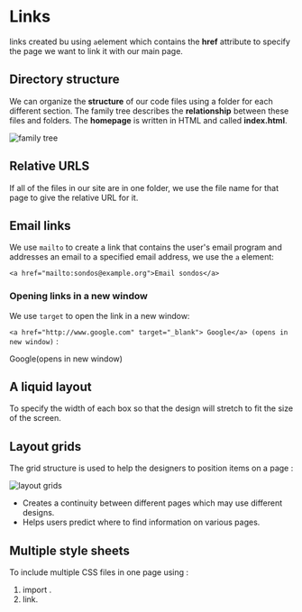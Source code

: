# Links
links created bu using `a`element which contains the **href** attribute to specify the page we want to link it with our main page.

## Directory structure
We can organize the **structure** of our code files using a folder for each different section. The family tree describes the **relationship** between these files and folders. 
The **homepage** is written in HTML and called **index.html**.

![family tree](https://stuyhsdesign.files.wordpress.com/2015/09/directory-structure1.png?w=656)

## Relative URLS
If all of the files in our site are in one folder, we use the file name for that page to give the relative URL for it.

## Email links

We use `mailto` to create a link that contains the user's email program and addresses an email to a specified email address, we use the `a`
element:

`<a href="mailto:sondos@example.org">Email sondos</a>`

### Opening links in a new window
We use `target` to open the link in a new window:

`<a href="http://www.google.com" target="_blank">
Google</a> (opens in new window)` :

Google(opens in new window)

## A liquid layout
To specify the width of each box so that the design will stretch to fit the size of the
screen.
 
## Layout grids
The grid structure is used to help the designers to position items on a page :

![layout grids](https://visme.co/blog/wp-content/uploads/2018/03/How-Grids-Can-Help-You-Create-Professional-Looking-Designs-Symmetrical-Modular-Grid.png)

* Creates a continuity between different pages which may use different designs.
* Helps users predict where to find information on various pages.

## Multiple style sheets
To include multiple CSS files in one page using :
1. import .
2. link.

